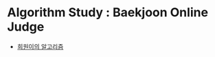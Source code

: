 # Algorithm Study : Baekjoon Online Judge
* [희원이의 알고리즘](https://github.com/yhw991228/Algorithm.git)
